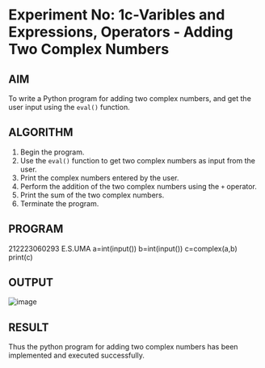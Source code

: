 # Experiment No: 1c-Varibles and Expressions, Operators - Adding Two Complex Numbers

## AIM
To write a Python program for adding two complex numbers, and get the user input using the `eval()` function.

## ALGORITHM
1. Begin the program.
2. Use the `eval()` function to get two complex numbers as input from the user.
3. Print the complex numbers entered by the user.
4. Perform the addition of the two complex numbers using the `+` operator.
5. Print the sum of the two complex numbers.
6. Terminate the program.

## PROGRAM

212223060293
E.S.UMA
a=int(input())
b=int(input())
c=complex(a,b)
print(c)


## OUTPUT
![image](https://github.com/user-attachments/assets/fe1de2ba-a46b-47c4-b2c8-b0ad48c152cc)



## RESULT
Thus the python program for adding two complex numbers has been implemented and executed successfully.
